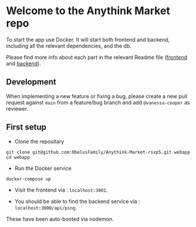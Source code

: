 # Welcome to the Anythink Market repo

To start the app use Docker. It will start both frontend and backend, including all the relevant dependencies, and the db.

Please find more info about each part in the relevant Readme file ([frontend](frontend/readme.md) and [backend](backend/README.md)).

## Development

When implementing a new feature or fixing a bug, please create a new pull request against `main` from a feature/bug branch and add `@vanessa-cooper` as reviewer.

## First setup

* Clone the repositary

```
git clone git@github.com:ObelusFamily/Anythink-Market-rsxp5.git webapp
cd webapp
```

* Run the Docker service

```
docker-compose up
```

* Visit the frontend via : `localhost:3001`. 

* You should be able to find the backend service via : `localhost:3000/api/ping`.

These have been auto-booted via nodemon.